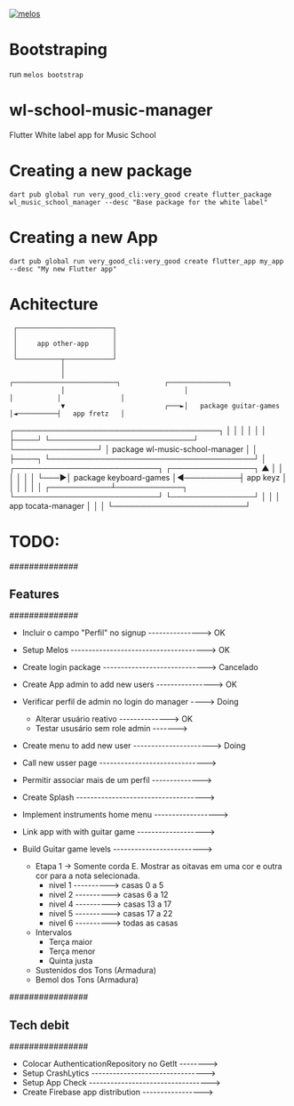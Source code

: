 [![melos](https://img.shields.io/badge/maintained%20with-melos-f700ff.svg?style=flat-square)](https://github.com/invertase/melos)

# Bootstraping

  run `melos bootstrap`

# wl-school-music-manager
Flutter White label app for Music School 


# Creating a new package

  `dart pub global run very_good_cli:very_good create flutter_package wl_music_school_manager --desc "Base package for the white label"`

# Creating a new App

  `dart pub global run very_good_cli:very_good create flutter_app my_app --desc "My new Flutter app"`


# Achitecture

     ┌────────────────────────┐
     │                        │
     │     app other-app      │
     │                        │
     └───────────┬────────────┘
                 │
                 │                              ┌──────────────────────────┐           ┌───────────────┐
                 │                              │                          │           │               │
                 ▼                         ┌───►│   package guitar-games   │◄──────────┤   app fretz   │
┌─────────────────────────────────────┐    │    │                          │           │               │
│                                     ├────┘    └──────────────────────────┘           └───────────────┘
│   package wl-music-school-manager   │
│                                     ├────┐
└─────────────────────────────────────┘    │    ┌──────────────────────────┐           ┌───────────────┐
                 ▲                         │    │                          │           │               │
                 │                         └───►│  package keyboard-games  │◄──────────┤   app keyz    │
                 │                              │                          │           │               │
     ┌───────────┴────────────┐                 └──────────────────────────┘           └───────────────┘
     │                        │
     │   app tocata-manager   │
     │                        │
     └────────────────────────┘


# TODO:


  ##############
  ## Features ##
  ##############

  - Incluir o campo "Perfil" no signup ---------------> OK
  - Setup Melos --------------------------------------> OK
  - Create login package -----------------------------> Cancelado
  - Create App admin to add new users ----------------> OK
  - Verificar perfil de admin no login do manager ----> Doing
    * Alterar usuário reativo --------------> OK
    * Testar ususário sem role admin -------> 
  - Create menu to add new user ----------------------> Doing
  - Call new usser page ------------------------------>
  - Permitir associar mais de um perfil -------------->
  - Create Splash ------------------------------------>
  - Implement instruments home menu ------------------>
  - Link app with with guitar game ------------------->
  - Build Guitar game levels ------------------------->

      * Etapa 1 -> Somente corda E. Mostrar as oitavas em uma cor e outra cor para a nota selecionada.
        - nivel 1 ----------> casas 0 a 5
        - nivel 2 ----------> casas 6 a 12
        - nivel 4 ----------> casas 13 a 17
        - nivel 5 ----------> casas 17 a 22
        - nivel 6 ----------> todas as casas
      * Intervalos
        - Terça maior
        - Terça menor
        - Quinta justa
      * Sustenidos dos Tons (Armadura)
      * Bemol dos Tons (Armadura)



  ################
  ## Tech debit ##
  ################

  - Colocar AuthenticationRepository no GetIt -------->
  - Setup CrashLytics -------------------------------->
  - Setup App Check ---------------------------------->
  - Create Firebase app distribution ----------------->
 
